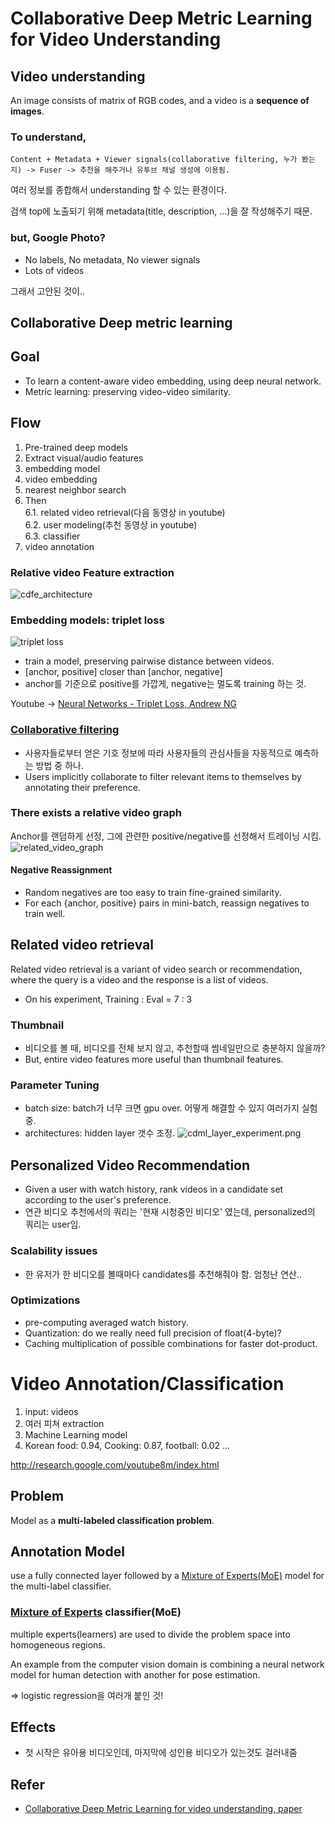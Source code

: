 # Collaborative Deep Metric Learning for Video Understanding
## Video understanding
An image consists of matrix of RGB codes, and a video is a **sequence of images**.

### To understand,
```
Content + Metadata + Viewer signals(collaborative filtering, 누가 봤는지) -> Fuser -> 추천을 해주거나 유투브 채널 생성에 이용됨.
```
여러 정보를 종합해서 understanding 할 수 있는 환경이다.

검색 top에 노출되기 위해 metadata(title, description, ...)을 잘 작성해주기 때문.

### but, Google Photo?
- No labels, No metadata, No viewer signals
- Lots of videos

그래서 고안된 것이..

## Collaborative Deep metric learning
## Goal
- To learn a content-aware video embedding, using deep neural network.
- Metric learning: preserving video-video similarity.

## Flow
1. Pre-trained deep models 
2. Extract visual/audio features
3. embedding model
4. video embedding
5. nearest neighbor search
6. Then<br/>
 6.1. related video retrieval(다음 동영상 in youtube)<br/>
 6.2. user modeling(추천 동영상 in youtube) <br/>
 6.3. classifier <br/>
7. video annotation

### Relative video Feature extraction
![cdfe_architecture](images/cdfe_architecture.png)

### Embedding models: triplet loss
![triplet loss](images/triplet_loss.png)
- train a model, preserving pairwise distance between videos.
- [anchor, positive] closer than [anchor, negative]
- anchor를 기준으로 positive를 가깝게, negative는 멀도록 training 하는 것.

Youtube -> [Neural Networks - Triplet Loss, Andrew NG](https://www.youtube.com/watch?v=LN3RdUFPYyI)

### [Collaborative filtering](https://ko.wikipedia.org/wiki/%ED%98%91%EC%97%85_%ED%95%84%ED%84%B0%EB%A7%81)
- 사용자들로부터 얻은 기호 정보에 따라 사용자들의 관심사들을 자동적으로 예측하는 방법 중 하나.
- Users implicitly collaborate to filter relevant items to themselves by annotating their preference.

### There exists a relative video graph
Anchor를 랜덤하게 선정, 그에 관련한 positive/negative를 선정해서 트레이닝 시킴.
![related_video_graph](images/related_video_graph.png)

#### Negative Reassignment
- Random negatives are too easy to train fine-grained similarity.
- For each {anchor, positive} pairs in mini-batch, reassign negatives to train well.

## Related video retrieval
Related video retrieval is a variant of video search or recommendation, where the query is a video and the response is a list of videos.
- On his experiment, Training : Eval = 7 : 3

### Thumbnail
- 비디오를 볼 때, 비디오를 전체 보지 않고, 추천할때 썸네일만으로 충분하지 않을까?
- But, entire video features more useful than thumbnail features.

### Parameter Tuning
- batch size: batch가 너무 크면 gpu over. 어떻게 해결할 수 있지 여러가지 실험 중.
- architectures: hidden layer 갯수 조정.
![cdml_layer_experiment.png](images/cdml_layer_experiment.png)

## Personalized Video Recommendation
- Given a user with watch history, rank videos in a candidate set according to the user's preference.
- 연관 비디오 추천에서의 쿼리는 '현재 시청중인 비디오' 였는데, personalized의 쿼리는 user임.

### Scalability issues
- 한 유저가 한 비디오를 볼때마다 candidates를 추천해줘야 함. 엄청난 연산..

### Optimizations
- pre-computing averaged watch history.
- Quantization: do we really need full precision of float(4-byte)?
- Caching multiplication of possible combinations for faster dot-product.


# Video Annotation/Classification
1. input: videos
2. 여러 피쳐 extraction
3. Machine Learning model
4. Korean food: 0.94, Cooking: 0.87, football: 0.02 ...

http://research.google.com/youtube8m/index.html

## Problem
Model as a **multi-labeled classification problem**.

## Annotation Model
use a fully connected layer followed by a [Mixture of Experts(MoE)](https://en.wikipedia.org/wiki/Mixture_of_experts) model for the multi-label classifier.

### [Mixture of Experts](https://en.wikipedia.org/wiki/Mixture_of_experts) classifier(MoE)
multiple experts(learners) are used to divide the problem space into homogeneous regions. 

An example from the computer vision domain is combining a neural network model for human detection with another for pose estimation.

=> logistic regression을 여러개 붙인 것!

## Effects
- 첫 시작은 유아용 비디오인데, 마지막에 성인용 비디오가 있는것도 걸러내줌

## Refer
- [Collaborative Deep Metric Learning for video understanding, paper](http://www.joonseok.net/papers/cdml.pdf)
